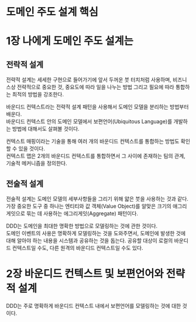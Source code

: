 # 도메인 주도 설계 핵심
# 1장 나에게 도메인 주도 설계는
## 전락적 설계
전략적 설계는 세세한 구현으로 들어가기에 앞서 두꺼운 붓 터치처럼 사용하며, 비즈니스상 전략적으로 중요한 것, 중요도에 따라 일을 나누는 방법 그리고 필요에 따라 통합하는 최적의 방법을 강조한다.  
  
바운디드 컨텍스트라는 전략적 설계 패턴을 사용해서 도메인 모델을 분리하는 방법부터 배운다.  
바운디드 컨텍스트 안의 도메인 모델에서 보편언어(Ubiquitous Language)를 개발하는 방법에 대해서도 살펴볼 것이다.  
  
컨텍스트 매핑이라는 기술을 통해 여러 개의 바운디드 컨텍스트를 통합하는 방법도 확인 할 수 있을 것이다.  
컨텍스트 맵은 2개의 바운디드 컨텍스트를 통합하면서 그 사이에 존재하는 팀의 관계, 기술적 메커니즘을 정의한다.  
## 전술적 설계
전술적 설계는 도메인 모델의 세부사항들을 그리기 위해 얇은 붓을 사용하는 것과 같다.  
가장 중요한 도구 중 하나는 엔티티와 값 객체(Value Object)를 알맞은 크기의 애그리게잇으로 묶는 데 사용하는 에그리게잇(Aggregate) 패턴이다.  
  
DDD는 도메인을 최대한 명확한 방법으로 모델링하는 것에 관한 것이다.  
도메인 이벤트의 사용은 명확하게 모델링하는 것을 도와주면서, 도메인에 발생한 것에 대해 알아야 하는 내용을 시스템과 공유하는 것을 돕는다. 공유할 대상이 로컬의 바운디드 컨텍스트일 수도, 다른 원격의 바운디드 컨텍스트일 수도 있다.  
  
# 2장 바운디드 컨텍스트 및 보편언어와 전략적 설계
DDD는 주로 명확하게 바운디드 컨텍스트 내에서 보편언어를 모델링하는 것에 대한 것이다.  

